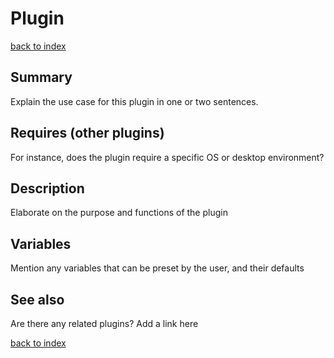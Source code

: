 # Plugin <name>
[back to index](../index.md#Plugins)

## Summary
Explain the use case for this plugin in one or two sentences. 

## Requires (other plugins)
For instance, does the plugin require a specific OS or desktop environment?

## Description
Elaborate on the purpose and functions of the plugin

## Variables
Mention any variables that can be preset by the user, and their defaults

## See also
Are there any related plugins? Add a link here

[back to index](../index.md#Plugins)
